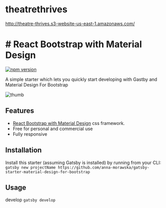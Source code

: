 # theatrethrives

http://theatre-thrives.s3-website-us-east-1.amazonaws.com/

# # React Bootstrap with Material Design

[![npm version](https://badge.fury.io/js/mdbreact.svg)](https://badge.fury.io/js/mdbreact)

A simple starter which lets you quickly start developing with Gastby and Material Design For Bootstrap

![thumb](https://mdbootstrap.com/img/React/gatsby-mdbreact-starter.png)

## Features

- [React Bootstrap with Material Design](https://mdbootstrap.com/react/) css framework.
- Free for personal and commercial use
- Fully responsive

## Installation

Install this starter (assuming Gatsby is installed) by running from your CLI:
`gatsby new projectName https://github.com/anna-morawska/gatsby-starter-material-design-for-bootstrap`

## Usage

develop
`gatsby develop`
